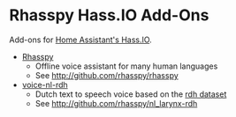 # Rhasspy Hass.IO Add-Ons

Add-ons for [Home Assistant's Hass.IO](https://www.home-assistant.io/hassio/).

* [Rhasspy](rhasspy/)
    * Offline voice assistant for many human languages
    * See http://github.com/rhasspy/rhasspy
* [voice-nl-rdh](voice-nl-rdh/)
    * Dutch text to speech voice based on the [rdh dataset](https://github.com/r-dh/dutch-vl-tts)
    * See http://github.com/rhasspy/nl_larynx-rdh
